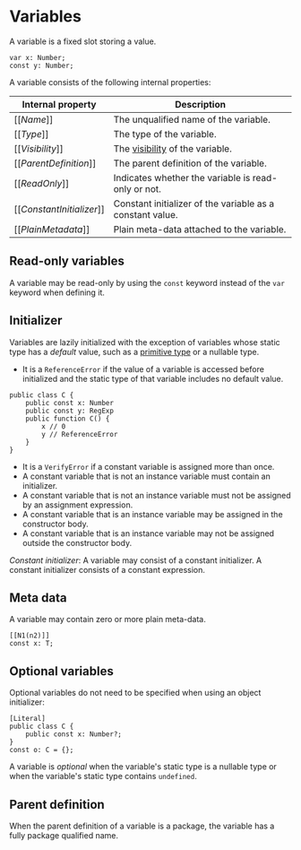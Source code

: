 # Variables

A variable is a fixed slot storing a value.

```
var x: Number;
const y: Number;
```

A variable consists of the following internal properties:

| Internal property | Description |
| ----------------- | ----------- |
| \[\[*Name*\]\] | The unqualified name of the variable. |
| \[\[*Type*\]\] | The type of the variable. |
| \[\[*Visibility*\]\] | The [visibility](visibility.md) of the variable. |
| \[\[*ParentDefinition*\]\] | The parent definition of the variable. |
| \[\[*ReadOnly*\]\] | Indicates whether the variable is read-only or not. |
| \[\[*ConstantInitializer*\]\] | Constant initializer of the variable as a constant value. |
| \[\[*PlainMetadata*\]\] | Plain meta-data attached to the variable. |

## Read-only variables

A variable may be read-only by using the `const` keyword instead of the `var` keyword when defining it.

## Initializer

Variables are lazily initialized with the exception of variables whose static type has a *default* value, such as a [primitive type](types.md#primitive-types) or a nullable type.

* It is a `ReferenceError` if the value of a variable is accessed before initialized and the static type of that variable includes no default value.

```
public class C {
    public const x: Number
    public const y: RegExp
    public function C() {
        x // 0
        y // ReferenceError
    }
}
```

* It is a `VerifyError` if a constant variable is assigned more than once.
* A constant variable that is not an instance variable must contain an initializer.
* A constant variable that is not an instance variable must not be assigned by an assignment expression.
* A constant variable that is an instance variable may be assigned in the constructor body.
* A constant variable that is an instance variable may not be assigned outside the constructor body.

*Constant initializer*: A variable may consist of a constant initializer. A constant initializer consists of a constant expression.

## Meta data

A variable may contain zero or more plain meta-data.

```
[[N1(n2)]]
const x: T;
```

## Optional variables

Optional variables do not need to be specified when using an object initializer:

```
[Literal]
public class C {
    public const x: Number?;
}
const o: C = {};
```

A variable is *optional* when the variable's static type is a nullable type or when the variable's static type contains `undefined`.

## Parent definition

When the parent definition of a variable is a package, the variable has a fully package qualified name.